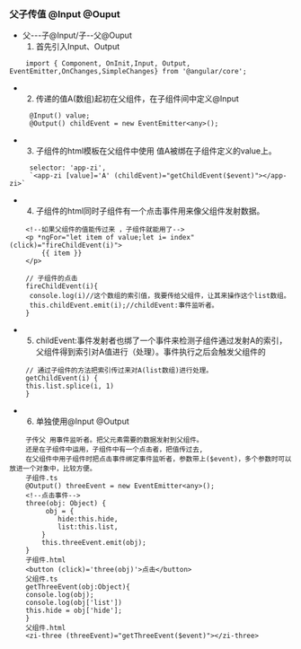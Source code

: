 ### 父子传值 @Input @Ouput 
- 父---子@Input/子--父@Ouput
    1. 首先引入Input、Output
```
    import { Component, OnInit,Input, Output, EventEmitter,OnChanges,SimpleChanges} from '@angular/core';
```
- 
    2. 传递的值A(数组)起初在父组件，在子组件间中定义@Input 
```
     @Input() value;
     @Output() childEvent = new EventEmitter<any>(); 
```
- 
    3. 子组件的html模板在父组件中使用 值A被绑在子组件定义的value上。

```
     selector: 'app-zi',
     `<app-zi [value]='A' (childEvent)="getChildEvent($event)"></app-zi>`
```
- 
    4. 子组件的html同时子组件有一个点击事件用来像父组件发射数据。
```
    <!--如果父组件的值能传过来 ，子组件就能用了-->
    <p *ngFor="let item of value;let i= index" (click)="fireChildEvent(i)">
        {{ item }}
    </p>
```
```
    // 子组件的点击
    fireChildEvent(i){
     console.log(i)//这个数组的索引值，我要传给父组件，让其来操作这个list数组。
     this.childEvent.emit(i);//childEvent:事件监听者。
    }
```
- 
    5. childEvent:事件发射者也绑了一个事件来检测子组件通过发射A的索引，父组件得到索引对A值进行（处理）。事件执行之后会触发父组件的
```  
    // 通过子组件的方法把索引传过来对A(list数组)进行处理。
    getChildEvent(i) {
    this.list.splice(i, 1)
    }
```
- 
    6. 单独使用@Input @Output 
```
    子传父 用事件监听者。把父元素需要的数据发射到父组件。
    还是在子组件中运用，子组件中有一个点击者，把值传过去,
    在父组件中用子组件时把点击事件绑定事件监听者，参数带上($event)，多个参数时可以放进一个对象中，比较方便。
    子组件.ts
    @Output() threeEvent = new EventEmitter<any>();
    <!--点击事件-->
    three(obj: Object) {
         obj = {
            hide:this.hide,
            list:this.list,
        }
        this.threeEvent.emit(obj);
    }
    子组件.html
    <button (click)='three(obj)'>点击</button>
    父组件.ts
    getThreeEvent(obj:Object){
    console.log(obj);
    console.log(obj['list'])
    this.hide = obj['hide'];
    }
    父组件.html
    <zi-three (threeEvent)="getThreeEvent($event)"></zi-three>
```